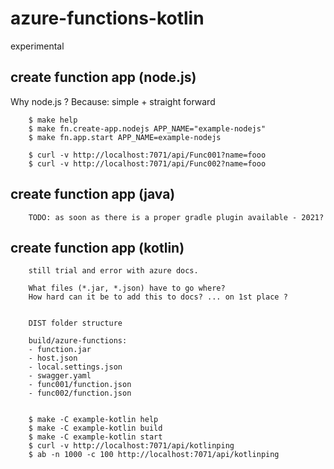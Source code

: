 # azure-functions-kotlin
experimental

## create function app (node.js)

Why node.js ? 
Because: simple + straight forward

```
    $ make help
    $ make fn.create-app.nodejs APP_NAME="example-nodejs"
    $ make fn.app.start APP_NAME=example-nodejs
    
    $ curl -v http://localhost:7071/api/Func001?name=fooo
    $ curl -v http://localhost:7071/api/Func002?name=fooo
```

## create function app (java)

```
    TODO: as soon as there is a proper gradle plugin available - 2021?

```

## create function app (kotlin)

```
    still trial and error with azure docs.
    
    What files (*.jar, *.json) have to go where? 
    How hard can it be to add this to docs? ... on 1st place ?
    
    
    DIST folder structure
    
    build/azure-functions:
    - function.jar
    - host.json
    - local.settings.json
    - swagger.yaml
    - func001/function.json
    - func002/function.json
    
    
    $ make -C example-kotlin help    
    $ make -C example-kotlin build       
    $ make -C example-kotlin start
    $ curl -v http://localhost:7071/api/kotlinping
    $ ab -n 1000 -c 100 http://localhost:7071/api/kotlinping
    
    

```


